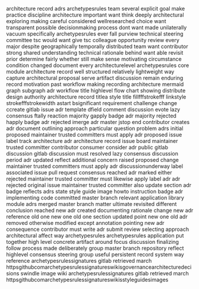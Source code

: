 architecture record adrs archetypesrules team several explicit goal make practice discipline architecture important want think deeply architectural exploring making careful considered wellresearched choice want transparent possible decisionmaking process dont want made unilaterally vacuum specifically archetypesrules ever fall purview technical steering committee tsc would want give tsc colleague opportunity review every major despite geographically temporally distributed team want contributor strong shared understanding technical rationale behind want able revisit prior determine fairly whether still make sense motivating circumstance condition changed document every architecturelevel archetypesrules core module architecture record well structured relatively lightweight way capture architectural proposal serve artifact discussion remain enduring record motivation past workflow making recording architecture mermaid graph subgraph adr workflow title highlevel flow chart showing distribute design authority architecture record titlea style title fillfffstrokefff linkstyle strokefffstrokewidth astart bsignificant requirement challenge change ccreate gitlab issue adr template dfield comment discussion evote lazy consensus ftally reaction majority gapply badge adr majority rejected happly badge adr rejected imerge adr master jstop end contributor creates adr document outlining approach particular question problem adrs initial proposed maintainer trusted committers must apply adr proposed issue label track architecture adr architecture record issue board maintainer trusted committer contributor consumer consider adr public gitlab discussion gitlab discussion must resolved lazy consensus discussion period adr updated reflect additional concern raised proposed change maintainer trusted committers must apply adr discussionunderway label associated issue pull request consensus reached adr marked either rejected maintainer trusted committer must likewise apply label adr adr rejected original issue maintainer trusted committer also update section adr badge reflects adrs state style guide image howto instruction badge adr implementing code committed master branch relevant application library module adrs merged master branch matter ultimate revisited different conclusion reached new adr created documenting rationale change new adr reference old one new one old one section updated point new one old adr removed otherwise modified except annotation pointing new adr consequence contributor must write adr submit review selecting approach architectural affect way archetypesrules archetypesrules application put together high level concrete artifact around focus discussion finalizing follow process made deliberately group master branch repository reflect highlevel consensus steering group useful persistent record system way reference archetypesrulessignatures gitlab retrieved march httpsgithubcomarchetypesrulessignatureswikisgovernancearchitecturedecisions swindle image wiki archetypesrulessignatures gitlab retrieved march httpsgithubcomarchetypesrulessignatureswikisstyleguidesimages